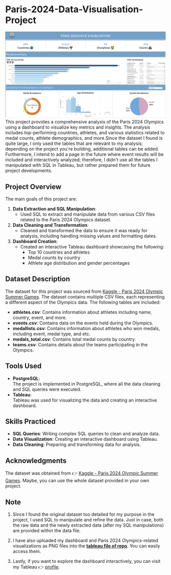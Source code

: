 # Paris-2024-Data-Visualisation-Project

![Paris 2024 Olympics Dashboard](https://github.com/AhmetBerkeKrc/Paris-2024-Data-Visualisation-Project/blob/main/tableau/paris_dashboard.png)  
This project provides a comprehensive analysis of the Paris 2024 Olympics using a dashboard to visualize key metrics and insights. The analysis includes top-performing countries, athletes, and various statistics related to medal counts, athlete demographics, and more.Since the dataset I found is quite large, I only used the tables that are relevant to my analysis; depending on the project you're building, additional tables can be added. Furthermore, I intend to add a page in the future where event results will be included and interactively analyzed; therefore, I didn't use all the tables I manipulated with SQL in Tableau, but rather prepared them for future project developments.

## Project Overview  
The main goals of this project are:  
1. **Data Extraction and SQL Manipulation**:  
   - Used SQL to extract and manipulate data from various CSV files related to the Paris 2024 Olympics dataset.  
2. **Data Cleaning and Transformation**:  
   - Cleaned and transformed the data to ensure it was ready for analysis, including handling missing values and formatting dates.  
3. **Dashboard Creation**:  
   - Created an interactive Tableau dashboard showcasing the following:
     - Top 10 countries and athletes
     - Medal counts by country
     - Athlete age distribution and gender percentages

## Dataset Description  
The dataset for this project was sourced from [Kaggle - Paris 2024 Olympic Summer Games](https://www.kaggle.com/datasets/piterfm/paris-2024-olympic-summer-games). The dataset contains multiple CSV files, each representing a different aspect of the Olympics data. The following tables are included:

- **athletes.csv**: Contains information about athletes including name, country, event, and more.  
- **events.csv**: Contains data on the events held during the Olympics.  
- **medallists.csv**: Contains information about athletes who won medals, including event, medal type, and etc.  
- **medals_total.csv**: Contains total medal counts by country.  
- **teams.csv**: Contains details about the teams participating in the Olympics.  

## Tools Used  
- **PostgreSQL**:  
  The project is implemented in PostgreSQL, where all the data cleaning and SQL queries were executed.  
- **Tableau**:  
  Tableau was used for visualizing the data and creating an interactive dashboard.

## Skills Practiced  
- **SQL Queries**: Writing complex SQL queries to clean and analyze data.  
- **Data Visualization**: Creating an interactive dashboard using Tableau.  
- **Data Cleaning**: Preparing and transforming data for analysis.

## Acknowledgments  
The dataset was obtained from 👉 [Kaggle - Paris 2024 Olympic Summer Games](https://www.kaggle.com/datasets/piterfm/paris-2024-olympic-summer-games). Maybe, you can use the whole dataset provided in your own project.

## Note  
1) Since I found the original dataset too detailed for my purpose in the project, I used SQL to manipulate and refine the data. Just in case, both the raw data and the newly extracted data (after my SQL manipulations) are provided within the data file.

2) I have also uploaded my dashboard and Paris 2024 Olympics-related visualizations as PNG files into the **[tableau file of repo](tableau)**. You can easily access them.

3) Lastly, if you want to explore the dashboard interactively, you can visit my Tableau 👉 [profile](https://public.tableau.com/app/profile/ahmet.berke.karaca/viz/Paris2024_17368112108000/Dashboard2).


